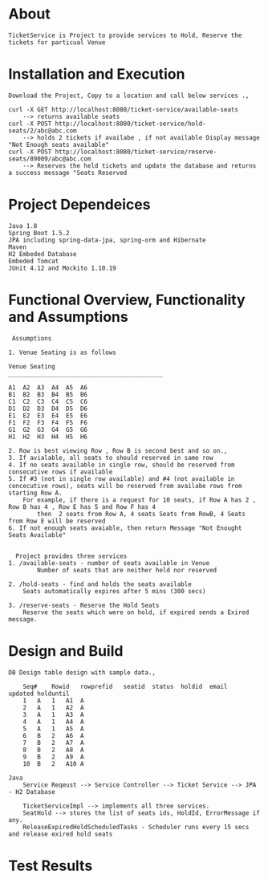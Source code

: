 # About
	TicketService is Project to provide services to Hold, Reserve the tickets for particual Venue

# Installation and Execution
	Download the Project, Copy to a location and call below services ., 

	curl -X GET http://localhost:8080/ticket-service/available-seats
		--> returns available seats
	curl -X POST http://localhost:8080/ticket-service/hold-seats/2/abc@abc.com
		--> holds 2 tickets if availabe , if not available Display message "Not Enough seats available"
	curl -X POST http://localhost:8080/ticket-service/reserve-seats/89009/abc@abc.com
		--> Reserves the held tickets and update the database and returns a success message "Seats Reserved


# Project Dependeices

	Java 1.8
	Spring Boot 1.5.2
	JPA including spring-data-jpa, spring-orm and Hibernate
	Maven
	H2 Embeded Database
	Embeded Tomcat
	JUnit 4.12 and Mockito 1.10.19

# Functional Overview, Functionality and Assumptions

     Assumptions 
	
	1. Venue Seating is as follows
	
	Venue Seating 
	___________________________________________

	A1	A2	A3	A4	A5	A6
	B1	B2	B3	B4	B5	B6
	C1	C2	C3	C4	C5	C6
	D1	D2	D3	D4	D5	D6
	E1	E2	E3	E4	E5	E6
	F1	F2	F3	F4	F5	F6
	G1	G2	G3	G4	G5	G6
	H1	H2	H3	H4	H5	H6

	2. Row is best viewing Row , Row B is second best and so on.,
	3. If avialable, all seats to should reserved in same row
	4. If no seats available in single row, should be reserved from consecutive rows if available
	5. If #3 (not in single row available) and #4 (not available in concecutive rows), seats will be reserved from availabe rows from starting Row A. 
		For example, if there is a request for 10 seats, if Row A has 2 , Row B has 4 , Row E has 5 and Row F has 4 
			then  2 seats from Row A, 4 seats Seats from RowB, 4 Seats from Row E will be reserved
	6. If not enough seats avaiable, then return Message "Not Enought Seats Available"


      Project provides three services
	1. /available-seats - number of seats available in Venue 
			Number of seats that are neither held nor reserved

	2. /hold-seats - find and holds the seats available
		Seats automatically expires after 5 mins (300 secs)

	3. /reserve-seats - Reserve the Hold Seats
		Reserve the seats which were on hold, if expired sends a Exired message.

# Design and Build 
	DB Design table design with sample data.,

		Seq#	Rowid	rowprefid	seatid	status	holdid	email	updated	holduntil
		1	A	1	A1	A				
		2	A	1	A2	A				
		3	A	1	A3	A				
		4	A	1	A4	A				
		5	A	1	A5	A				
		6	B	2	A6	A				
		7	B	2	A7	A				
		8	B	2	A8	A				
		9	B	2	A9	A				
		10	B	2	A10	A				
	
	Java
		Service Reqeust --> Service Controller --> Ticket Service --> JPA - H2 Database

		TicketServiceImpl --> implements all three services.
		SeatHold --> stores the list of seats ids, HoldId, ErrorMessage if any.
		ReleaseExpiredHoldScheduledTasks - Scheduler runs every 15 secs and release exired hold seats

# Test Results 


